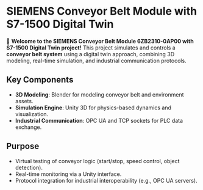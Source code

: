 # SIEMENS Conveyor Belt Module with S7-1500 Digital Twin 

🚀 **Welcome to the SIEMENS Conveyor Belt Module 6ZB2310-0AP00 with S7-1500 Digital Twin project!** This project simulates and controls a **conveyor belt system** using a digital twin approach, combining 3D modeling, real-time simulation, and industrial communication protocols.  

## Key Components  
- **3D Modeling**: Blender for modeling conveyor belt and environment assets.  
- **Simulation Engine**: Unity 3D for physics-based dynamics and visualization.  
- **Industrial Communication**: OPC UA and TCP sockets for PLC data exchange.  

## Purpose  
- Virtual testing of conveyor logic (start/stop, speed control, object detection).  
- Real-time monitoring via a Unity interface.  
- Protocol integration for industrial interoperability (e.g., OPC UA servers).  